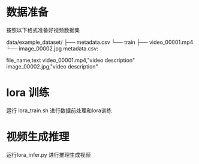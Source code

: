# 数据准备
按照以下格式准备好视频数据集

data/example_dataset/
├── metadata.csv
└── train
    ├── video_00001.mp4
    └── image_00002.jpg
metadata.csv:

file_name,text
video_00001.mp4,"video description"
image_00002.jpg,"video description"


# lora 训练
运行 lora_train.sh 进行数据前处理和lora训练

# 视频生成推理
运行lora_infer.py 进行推理生成视频